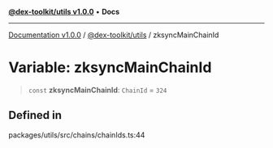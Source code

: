 [**@dex-toolkit/utils v1.0.0**](../README.md) • **Docs**

***

[Documentation v1.0.0](../../../packages.md) / [@dex-toolkit/utils](../README.md) / zksyncMainChainId

# Variable: zksyncMainChainId

> `const` **zksyncMainChainId**: `ChainId` = `324`

## Defined in

packages/utils/src/chains/chainIds.ts:44

